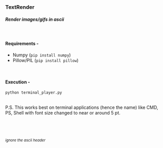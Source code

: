 ### TextRender
##### _Render images/gifs in ascii_  
<br>

#### Requirements -
- Numpy (`pip install numpy`)
- Pillow/PIL (`pip install pillow`)
<br>

#### Execution -
`python terminal_player.py`

<br>
P.S. This works best on terminal applications (hence the name) like CMD, PS, Shell with font size changed to near or around 5 pt.
<br>
<br>
<br>
<br>

###### <sub>ignore the ascii header</sub>

